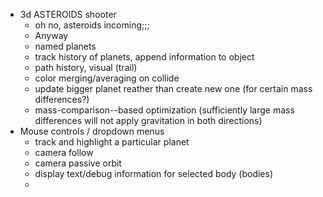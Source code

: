 - 3d ASTEROIDS shooter
	- oh no, asteroids incoming;;;
	- Anyway
	- named planets
	- track history of planets, append information to object
	- path history, visual (trail)
	- color merging/averaging on collide
	- update bigger planet reather than create new one (for certain mass differences?)
	- mass-comparison--based optimization (sufficiently large mass differences will not apply gravitation in both directions)
- Mouse controls / dropdown menus
	- track and highlight a particular planet
	- camera follow
	- camera passive orbit
	- display text/debug information for selected body (bodies)
	- 
